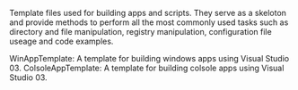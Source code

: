 Template files used for building apps and scripts. They serve as a skeloton and provide methods to perform all the most commonly used tasks such as directory and file manipulation, registry manipulation, configuration file useage and code examples.

WinAppTemplate: A template for building windows apps using Visual Studio 03.
ColsoleAppTemplate: A template for building colsole apps using Visual Studio 03.